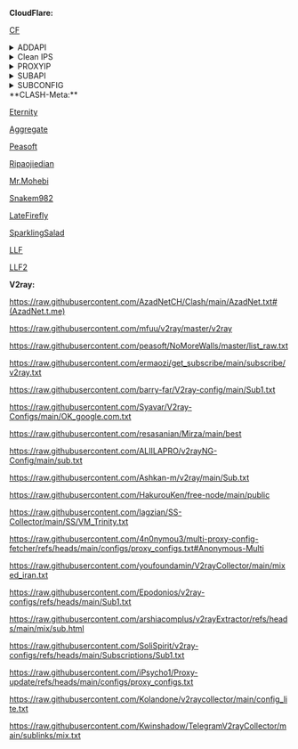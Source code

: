 **CloudFlare:**

[CF](CF.md)
<details>
<summary>ADDAPI</summary>
https://raw.githubusercontent.com/alireza-rasouli/VPN/refs/heads/main/AddressesAPI.txt
</details>
<details>
<summary>Clean IPS</summary>
<pre>
sky.rethinkdns.com
fbi.gov
time.is
time.cloudflare.com
www.wto.org
ip.sb
zula.ir
creativecommons.org
go.inmobi.com
discord.com
cdnjs.com
190.93.246.247
23.227.39.183
172.67.132.72
172.67.73.163
172.67.198.111
172.64.145.113
172.66.46.214
172.67.131.154
172.67.167.150
188.114.97.11
188.114.97.24
104.17.107.1
172.67.68.157
151.101.3.1
173.245.49.20
23.227.39.227
190.93.244.18
190.93.245.219
190.93.247.238
104.21.83.62
104.21.48.203
104.17.147.22
104.24.196.20
104.24.197.20
172.67.49.246
172.66.47.64
172.67.131.36
172.67.164.37
172.67.66.177
172.67.156.45
172.66.44.192
104.18.94.237
104.18.95.240
104.19.236.66
104.19.17.212
104.17.76.170
104.17.25.97
104.24.255.100
104.18.151.253
104.23.111.16
104.18.79.102
104.19.233.61
104.17.97.128
104.16.187.144
104.20.94.249
104.16.141.244
104.17.158.192
104.18.144.182
104.19.157.132
104.17.54.45
104.16.89.37
104.20.248.148
104.16.122.101
104.19.245.184
104.17.242.19
104.20.12.112
104.17.240.109
104.18.111.32
104.20.160.26
104.17.118.67
104.18.42.71
45.131.6.125
104.20.203.197
104.17.233.72
104.18.60.11
104.18.129.16
104.24.255.194
104.20.35.95
104.18.8.62
104.24.70.123
104.18.247.105
104.20.23.123
104.19.217.91
104.20.247.155
104.18.219.194
104.16.223.213
104.24.227.27
104.24.166.3
104.24.250.232
104.24.231.110
104.23.99.109
103.184.45.4
104.19.8.89
104.18.240.147
104.24.21.7
104.20.207.255
104.25.150.132
104.19.97.125
104.20.55.144
104.24.78.11
104.16.92.207
104.20.107.136
104.25.162.75
104.19.41.18
104.19.42.168
104.25.7.42
104.19.72.10
104.25.185.201
104.16.144.45
104.17.79.71
104.24.87.38
104.24.37.96
104.20.68.237
104.25.164.167
104.23.102.227
104.16.119.134
104.21.31.69
104.18.250.227
104.19.97.193
104.21.48.196
104.25.188.85
</pre>
</details>

<details>
<summary>PROXYIP</summary>
  <pre>
bpb.yousef.isegaro.com
nima.nscl.ir
  </pre>
</details>
<details>
<summary>SUBAPI</summary>
vihhtxpqnrfb.eu-central-1.clawcloudrun.com
</details>
<details>
<summary>SUBCONFIG</summary>
https://raw.githubusercontent.com/alireza-rasouli/VPN/refs/heads/main/SUBCONFIG.ini
</details>
**CLASH-Meta:**

[Eternity](https://raw.githubusercontent.com/mahdibland/ShadowsocksAggregator/master/Eternity.yml)

[Aggregate](https://raw.githubusercontent.com/alireza-rasouli/VPN/refs/heads/main/Aggregate.yaml)

[Peasoft](https://raw.githubusercontent.com/peasoft/NoMoreWalls/master/list.yml)

[Ripaojiedian](https://raw.githubusercontent.com/ripaojiedian/freenode/main/clash)

[Mr.Mohebi](https://raw.githubusercontent.com/MrMohebi/xray-proxy-grabber-telegram/master/collected-proxies/clash-meta/actives_under_1000ms.yaml)

[Snakem982](https://raw.githubusercontent.com/snakem982/proxypool/main/source/clash-meta.yaml)

[LateFirefly](https://raw.githubusercontent.com/alireza-rasouli/VPN/refs/heads/main/LL.yaml)

[SparklingSalad](https://raw.githubusercontent.com/alireza-rasouli/VPN/refs/heads/main/SparkS.yaml)

[LLF](https://raw.githubusercontent.com/liketolivefree/kobabi/main/clash_mt_ir_prov_f.yaml)

[LLF2](https://raw.githubusercontent.com/liketolivefree/kobabi/main/clash_mt_ir_prov_f2.yaml)


**V2ray:**

https://raw.githubusercontent.com/AzadNetCH/Clash/main/AzadNet.txt#(AzadNet.t.me)

https://raw.githubusercontent.com/mfuu/v2ray/master/v2ray

https://raw.githubusercontent.com/peasoft/NoMoreWalls/master/list_raw.txt

https://raw.githubusercontent.com/ermaozi/get_subscribe/main/subscribe/v2ray.txt

https://raw.githubusercontent.com/barry-far/V2ray-config/main/Sub1.txt

https://raw.githubusercontent.com/Syavar/V2ray-Configs/main/OK_google.com.txt

https://raw.githubusercontent.com/resasanian/Mirza/main/best

https://raw.githubusercontent.com/ALIILAPRO/v2rayNG-Config/main/sub.txt

https://raw.githubusercontent.com/Ashkan-m/v2ray/main/Sub.txt

https://raw.githubusercontent.com/HakurouKen/free-node/main/public

https://raw.githubusercontent.com/lagzian/SS-Collector/main/SS/VM_Trinity.txt

https://raw.githubusercontent.com/4n0nymou3/multi-proxy-config-fetcher/refs/heads/main/configs/proxy_configs.txt#Anonymous-Multi

https://raw.githubusercontent.com/youfoundamin/V2rayCollector/main/mixed_iran.txt

https://raw.githubusercontent.com/Epodonios/v2ray-configs/refs/heads/main/Sub1.txt

https://raw.githubusercontent.com/arshiacomplus/v2rayExtractor/refs/heads/main/mix/sub.html

https://raw.githubusercontent.com/SoliSpirit/v2ray-configs/refs/heads/main/Subscriptions/Sub1.txt

https://raw.githubusercontent.com/iPsycho1/Proxy-update/refs/heads/main/configs/proxy_configs.txt

https://raw.githubusercontent.com/Kolandone/v2raycollector/main/config_lite.txt

https://raw.githubusercontent.com/Kwinshadow/TelegramV2rayCollector/main/sublinks/mix.txt


